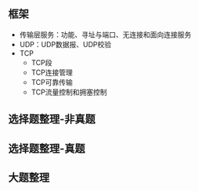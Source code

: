 
## 框架

- 传输层服务：功能、寻址与端口、无连接和面向连接服务
- UDP：UDP数据报、UDP校验
- TCP
	- TCP段
	- TCP连接管理
	- TCP可靠传输
	- TCP流量控制和拥塞控制

## 选择题整理-非真题

## 选择题整理-真题

## 大题整理